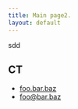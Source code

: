 ```yaml
---
title: Main page2.
layout: default
---
```


sdd
## CT ##

- [foo.bar.baz](http://foo.bar.baz)
- [foo@bar.baz](mailto:foo@bar.baz)
